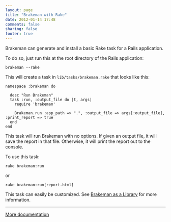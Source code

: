```yaml
---
layout: page
title: "Brakeman with Rake"
date: 2012-01-14 17:48
comments: false
sharing: false
footer: true
---
```


Brakeman can generate and install a basic Rake task for a Rails application.

To do so, just run this at the root directory of the Rails application:

    brakeman --rake

This will create a task in `lib/tasks/brakeman.rake` that looks like this:

    namespace :brakeman do

      desc "Run Brakeman"
      task :run, :output_file do |t, args|
        require 'brakeman'

        Brakeman.run :app_path => ".", :output_file => args[:output_file], :print_report => true
      end
    end

This task will run Brakeman with no options. If given an output file, it will save the report in that file. Otherwise, it will print the report out to the console.

To use this task:

    rake brakeman:run

or

    rake brakeman:run[report.html]

This task can easily be customized. See [Brakeman as a Library](/docs/brakeman_as_a_library) for more information. 

---

[More documentation](/docs)

